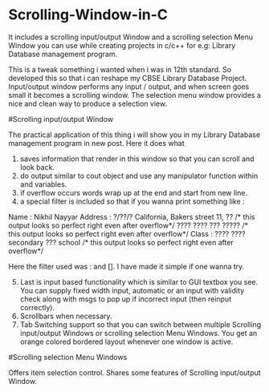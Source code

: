 # Scrolling-Window-in-C

It includes a scrolling input/output Window and a scrolling selection Menu Window you can use while creating projects in c/c++ for e.g: Library Database management program.

This is a tweak something i wanted when i was in 12th standard.
So developed this so that i can reshape my CBSE Library Database Project. Input/output window performs any input / output, and when screen goes small it becomes a scrolling window. The selection menu window provides a nice and clean way to produce a selection view.


#Scrolling input/output Window 

The practical application of this thing i will show you in my Library Database management program in new post. 
Here it does what
1. saves information that render in this window so that you can scroll and look back.
2. do output similar to cout object and use any manipulator function within and variables.
3. if overflow occurs words wrap up at the end and start from new line.
4. a special filter is included so that if you wanna print something like :

 Name            : Nikhil Nayyar
 Address         : ?/??/? California, Bakers 
                   street 11, ??                          /* this output looks so perfect right even after overflow*/
                   ???? ????  ??? ?????                   /* this output looks so perfect right even after overflow*/
 Class           : ???? ???? 
                   secondary ??? school                   /* this output looks so perfect right even after overflow*/

Here the filter used was : and  []. I have made it simple if one wanna try. 

5. Last is input based functionality which is similar to GUI textbox you see. You can  supply fixed width input, automatic or an input with     validity check along with msgs to pop up if incorrect input (then reinput correctly).
6. Scrollbars when necessary.
7. Tab Switching support so that you can switch between multiple Scrolling input/output Windows or scrolling selection Menu Windows.
   You get an orange colored bordered layout whenever one window is active.

#Scrolling selection Menu Windows

Offers item selection control. Shares some features of Scrolling input/output Window.
